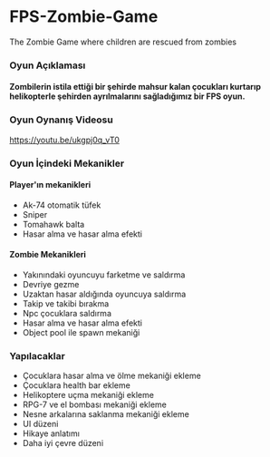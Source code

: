 # FPS-Zombie-Game
The Zombie Game where children are rescued from zombies

### Oyun Açıklaması
#### Zombilerin istila ettiği bir şehirde mahsur kalan çocukları kurtarıp helikopterle şehirden ayrılmalarını sağladığımız bir  FPS oyun.

### Oyun Oynanış Videosu
https://youtu.be/ukgpj0q_vT0


### Oyun İçindeki Mekanikler
#### Player'ın mekanikleri
* Ak-74 otomatik tüfek
* Sniper
* Tomahawk balta
* Hasar alma ve hasar alma efekti

 #### Zombie Mekanikleri
 * Yakınındaki oyuncuyu farketme ve saldırma
 * Devriye gezme
 * Uzaktan hasar aldığında oyuncuya saldırma
 * Takip ve takibi bırakma
 * Npc çocuklara saldırma 
 * Hasar alma ve hasar alma efekti
 * Object pool ile spawn mekaniği


### Yapılacaklar
* Çocuklara hasar alma ve ölme mekaniği ekleme
* Çocuklara health bar ekleme
* Helikoptere uçma mekaniği ekleme
* RPG-7 ve el bombası mekaniği ekleme
* Nesne arkalarına saklanma mekaniği ekleme
* UI düzeni
* Hikaye anlatımı
* Daha iyi çevre düzeni

